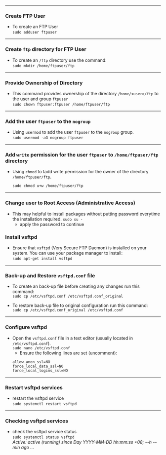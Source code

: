 


---

### Create FTP User
- To create an FTP User <br>
    `sudo adduser ftpuser`

--- 

### Create `ftp` directory for FTP User 
- To create an `/ftp` directory use the command: <br>
    `sudo mkdir /home/ftpuser/ftp`

---        

### Provide Ownership of Directory
- This command provides ownership of the directory `/home/<user>/ftp` to the user and group `ftpuser` <br>
    `sudo chown ftpuser:ftpuser /home/ftpuser/ftp`

---

### Add the user `ftpuser` to the `nogroup`
- Using `usermod` to add the user `ftpuser` to the `nogroup` group. <br>
    `sudo usermod -aG nogroup ftpuser`

---
### Add `write` permission for the user `ftpuser` to `/home/ftpuser/ftp` directory
- Using `chmod` to tadd write permission for the owner of the directory `/home/ftpuser/ftp`. <br>

    `sudo chmod u+w /home/ftpuser/ftp`

--- 
### Change user to Root Access (Administrative Access)
- This may helpful to install packages without putting password everytime the installation required.
    `sudo su - ` <br>
    - apply the password to continue


### Install vsftpd
- Ensure that `vsftpd` (Very Secure FTP Daemon) is installed on your system. You can use your package manager to install: <br>
    `sudo apt-get install vsftpd`

---

### Back-up and Restore `vsftpd.conf` file
- To create an back-up file before creating any changes run this command: <br>
    `sudo cp /etc/vsftpd.conf /etc/vsftpd.conf_original `

- To restore back-up file to original configuration run this command: <br>
    `sudo cp /etc/vsftpd.conf_original /etc/vsftpd.conf `

--- 

### Configure vsftpd
- Open the `vsftpd.conf` file in a text editor (usually located in `/etc/vsftpd.conf`). <br>
    `sudo nano /etc/vsftpd.conf`
    - Ensure the following lines are set (uncomment): <br>
    ```ssl_enable=YES
    allow_anon_ssl=NO
    force_local_data_ssl=NO
    force_local_logins_ssl=NO
    ``` 
---

### Restart vsftpd services
- restart the vsftpd service <br>
    `sudo systemctl restart vsftpd`

---    

### Checking vsftpd services
- check the vsftpd service status <br>
    `sudo systemctl status vsftpd` <br>
    *Active: active (running) since Day YYYY-MM-DD hh:mm:ss +08; --h --min ago ...* 
